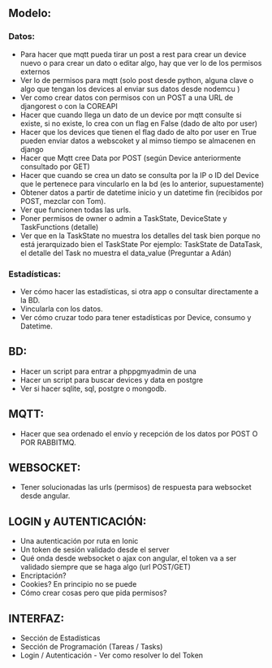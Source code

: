 ## Modelo:
  ### Datos:
  - Para hacer que mqtt pueda tirar un post a rest para crear un device nuevo o para crear un dato o editar algo, hay que ver lo de los permisos externos
  - Ver lo de permisos para mqtt (solo post desde python, alguna clave o algo que tengan los devices al enviar sus datos desde nodemcu )
  - Ver como crear datos con permisos con un POST a una URL de djangorest o con la COREAPI
  - Hacer que cuando llega un dato de un device por mqtt consulte si existe, si no existe, lo crea con un flag en False (dado de alto por user)
  - Hacer que los devices que tienen el flag dado de alto por user en True pueden enviar datos a webscoket y al mimso tiempo se almacenen en django
  - Hacer que Mqtt cree Data por POST (según Device anteriormente consultado por GET)
  - Hacer que cuando se crea un dato se consulta por la IP o ID del Device que le pertenece para
    vincularlo en la bd (es lo anterior, supuestamente)
  - Obtener datos a partir de datetime inicio y un datetime fin (recibidos por POST, mezclar con Tom).
  - Ver que funcionen todas las urls.
  - Poner permisos de owner o admin a TaskState, DeviceState y TaskFunctions (detalle)
  - Ver que en la TaskState no muestra los detalles del task bien porque no está jerarquizado bien el TaskState
    Por ejemplo: TaskState de DataTask, el detalle del Task no muestra el data_value (Preguntar a Adán)

 
  ### Estadísticas:
  - Ver cómo hacer las estadísticas, si otra app o consultar directamente a la BD.
  - Vincularla con los datos.
  - Ver cómo cruzar todo para tener estadísticas por Device, consumo y Datetime.

## BD:
 - Hacer un script para entrar a phppgmyadmin de una
 - Hacer un script para buscar devices y data en postgre 
 - Ver si hacer sqlite, sql, postgre o mongodb.
 

## MQTT:
  - Hacer que sea ordenado el envío y recepción de los datos por POST O POR RABBITMQ.

## WEBSOCKET:
  - Tener solucionadas las urls (permisos) de respuesta para websocket desde angular.

## LOGIN y AUTENTICACIÓN:
  - Una autenticación por ruta en Ionic
  - Un token de sesión validado desde el server
  - Qué onda desde websocket o ajax con angular, el token va a ser validado siempre que se haga algo (url POST/GET)
  - Encriptación?
  - Cookies? En principio no se puede
  - Cómo crear cosas pero que pida permisos?


## INTERFAZ:
  - Sección de Estadísticas
  - Sección de Programación (Tareas / Tasks)
  - Login / Autenticación - Ver como resolver lo del Token
